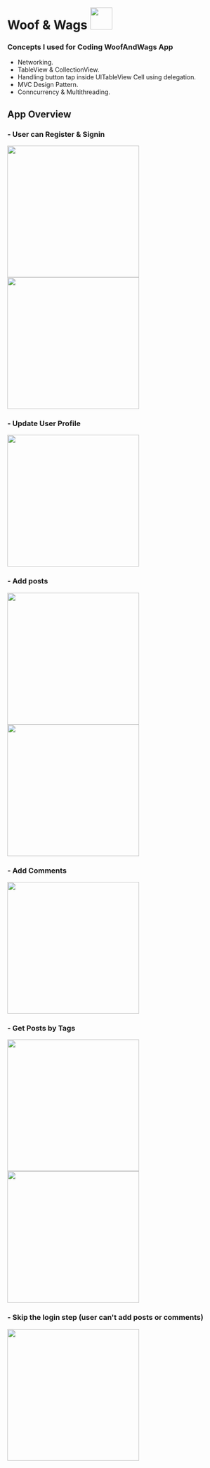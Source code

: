 # Woof & Wags  <img src="https://user-images.githubusercontent.com/100219531/206309075-8989f5fb-0b26-4063-b17d-fe04d5448fb4.png" width="50">


### Concepts I used for Coding WoofAndWags App  
- Networking.
- TableView & CollectionView.
- Handling button tap inside UITableView Cell using delegation.
- MVC Design Pattern.
- Conncurrency & Multithreading.


## App Overview 
### - User can Register & Signin
<img src="https://user-images.githubusercontent.com/100219531/206302604-8f5b9fab-6981-4624-b06f-fdad80c26948.png" width="300">  <img src="https://user-images.githubusercontent.com/100219531/206302604-8f5b9fab-6981-4624-b06f-fdad80c26948.png" width="300">



### - Update User Profile 
<img src="https://user-images.githubusercontent.com/100219531/206305803-76751abd-d6d9-4a6a-b197-eab36c8a739b.png" width="300">


### - Add posts
<img src="https://user-images.githubusercontent.com/100219531/206305897-01394ccd-da1c-48bf-8f88-e509c5d84fe3.png" width="300">  <img src="https://user-images.githubusercontent.com/100219531/206305944-c139719e-bd7e-454e-829f-a6f26925c00a.png" width="300">



### - Add Comments
<img src="https://user-images.githubusercontent.com/100219531/206306033-49842f8c-40c2-4e8d-9a0c-6c4cf89e87bb.png" width="300">


### - Get Posts by Tags
<img src="https://user-images.githubusercontent.com/100219531/206306056-4ce8058f-0acd-4fd1-9e55-1dbed721c683.png" width="300">  <img src="https://user-images.githubusercontent.com/100219531/206306106-2841982f-cf95-4e89-8aa8-f35a7792718a.png" width="300">



### - Skip the login step (user can't add posts or comments)
<img src="https://user-images.githubusercontent.com/100219531/206306220-7f444099-9bda-4c39-92f3-f2aa340735f3.png" width="300">


